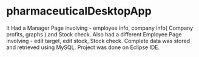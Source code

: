 # pharmaceuticalDesktopApp
It Had a Manager Page involving - employee info, company info( Company profits, graphs ) and Stock check. Also had a different Employee Page involving - edit target, edit stock, Stock check. Complete data was stored and retrieved using MySQL. Project was done on Eclipse IDE.
